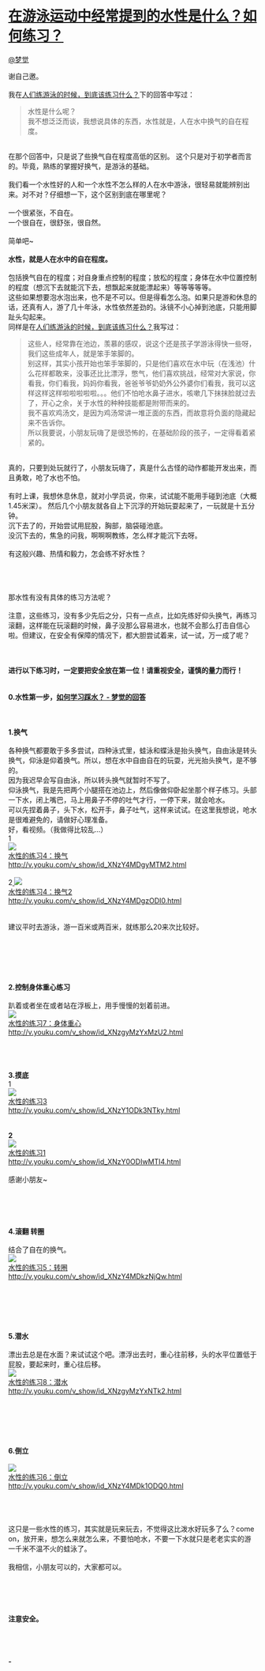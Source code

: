 
#  [在游泳运动中经常提到的水性是什么？如何练习？](https://zhihu.com/questions/24498387)



[@梦觉](https://zhihu.com/people/e4132002c4f9f6b623af37764e5f36d9)

谢自己邀。 <br><br> 我在<a href="http://www.zhihu.com/question/24142521" class="internal">人们练游泳的时候，到底该练习什么？</a>下的回答中写过：
<blockquote>
 水性是什么呢？
 <br>我不想泛泛而谈，我想说具体的东西，水性就是，人在水中换气的自在程度。</blockquote><br>在那个回答中，只是说了些换气自在程度高低的区别。 这个只是对于初学者而言的。毕竟，熟练的掌握好换气，是游泳的基础。 <br><br>我们看一个水性好的人和一个水性不怎么样的人在水中游泳，很轻易就能辨别出来。对不对？仔细想一下，这个区别到底在哪里呢？ <br><br>一个很紧张，不自在。 <br>一个很自在，很舒张，很自然。 <br><br>简单吧~<br><br><b>水性，就是人在水中的自在程度。 </b><br><br>包括换气自在的程度；对自身重点控制的程度；放松的程度；身体在水中位置控制的程度（想沉下去就能沉下去，想飘起来就能漂起来）等等等等等。 
<br>这些如果想要泡水泡出来，也不是不可以。但是得看怎么泡。如果只是游和休息的话，还真有人，游了几十年泳，水性依然差劲的。泳镜不小心掉到池底，只能用脚趾头勾起来。<br>同样是在<a href="http://www.zhihu.com/question/24142521" class="internal">人们练游泳的时候，到底该练习什么？</a>我写过：
<blockquote>
 这些人，经常靠在池边，羡慕的感叹，说这个还是孩子学游泳得快一些呀，我们这些成年人，就是笨手笨脚的。
 <br>别这样，其实小孩开始也笨手笨脚的，只是他们喜欢在水中玩（在浅池）什么花样都敢来，没事还比比漂浮，憋气，他们喜欢挑战，经常对大家说，你看我，你们看我，妈妈你看我，爸爸爷爷奶奶外公外婆你们看我，我可以这样这样这样啦啦啦啦啦。。。他们不怕呛水鼻子进水，咳嗽几下抹抹脸就过去了，开心之余，关于水性的种种技能都是附带而来的。
 <br>我不喜欢鸡汤文，是因为鸡汤常讲一堆正面的东西，而故意将负面的隐藏起来不告诉你。
 <br>所以我要说，小朋友玩嗨了是很恐怖的，在基础阶段的孩子，一定得看着紧紧的。</blockquote><br>真的，只要到处玩就行了，小朋友玩嗨了，真是什么古怪的动作都能开发出来，而且勇敢，呛了水也不怕。 <br><br>有时上课，我想休息休息，就对小学员说，你来，试试能不能用手碰到池底（大概1.45米深）。
然后几个小朋友就各自上下沉浮的开始玩耍起来了，一玩就是十五分钟。<br>沉下去了的，开始尝试用屁股，胸部，脑袋碰池底。<br>没沉下去的，焦急的问我，啊啊啊教练，怎么样才能沉下去呀。 
<br><br>有这般兴趣、热情和毅力，怎会练不好水性？<br><br><br><br><br>那水性有没有具体的练习方法呢？<br><br>注意，这些练习，没有多少先后之分，只有一点点，比如先练好仰头换气，再练习滚翻，这样能在玩滚翻的时候，鼻子没那么容易进水，也就不会那么打击自信心啦。但建议，在安全有保障的情况下，都大胆尝试着来，试一试，万一成了呢？<br><br><br><br><b>进行以下练习时，一定要把安全放在第一位！请重视安全，谨慎的量力而行！ </b><br><br><br><b>0.水性第一步，<a href="http://www.zhihu.com/question/20952424/answer/24662616" class="internal">如何学习踩水？ - 梦觉的回答</a></b><br><br><br><b><br>1.换气</b><br><br>各种换气都要敢于多多尝试，四种泳式里，蛙泳和蝶泳是抬头换气，自由泳是转头换气，仰泳是仰着换气。所以，想在水中自由自在的玩耍，光光抬头换气，是不够的。<br>因为我迟早会写自由泳，所以转头换气就暂时不写了。<br>仰泳换气，我是先把两个小腿搭在池边上，然后像做仰卧起坐那个样子练习。头部一下水，闭上嘴巴，马上用鼻子不停的吐气才行，一停下来，就会呛水。<br>可以先捏着鼻子，头下水，松开手，鼻子吐气，这样来试试。在这里我想说，呛水是很难避免的，请做好心理准备。<br>好，看视频。（我做得比较乱...）<br>1<br><a class="video-box-botton" href="http://v.youku.com/v_show/id_XNzY4MDgyMTM2.html" target="_blank">              <img class="thumbnail" src="http://g3.ykimg.com/0100641F4654054D02D85700F9855431479C27-84B2-9E5A-23A1-0C87128B839A"><div class="content">                <div class="title">水性的练习4：换气<span class="z-ico-extern-gray"></span><span class="z-ico-extern-blue"></span></div>                <div class="url"><span class="z-ico-video"></span>http://v.youku.com/v_show/id_XNzY4MDgyMTM2.html</div>              </div>            </a><br>2<a class="video-box-botton" href="http://v.youku.com/v_show/id_XNzY4MDgzODI0.html" target="_blank">              <img class="thumbnail" src="http://g4.ykimg.com/0100641F46540465AB7E9000F985545D38F600-681B-C44A-14BD-E4EB2CC3297E"><div class="content">                <div class="title">水性的练习4：换气2<span class="z-ico-extern-gray"></span><span class="z-ico-extern-blue"></span></div>                <div class="url"><span class="z-ico-video"></span>http://v.youku.com/v_show/id_XNzY4MDgzODI0.html</div>              </div>            </a><br><br>建议平时去游泳，游一百米或两百米，就练那么20来次比较好。<br><br><br><br><br><br><br><b>2.控制身体重心练习 </b><br><br>趴着或者坐在或者站在浮板上，用手慢慢的划着前进。<br><a class="video-box-botton" href="http://v.youku.com/v_show/id_XNzgyMzYxMzU2.html" target="_blank">              <img class="thumbnail" src="http://g1.ykimg.com/0100641F465415F6B07BFD00F985548F6D56C2-571E-6C00-C297-A3CDAA650D8F"><div class="content">                <div class="title">水性的练习7：身体重心<span class="z-ico-extern-gray"></span><span class="z-ico-extern-blue"></span></div>                <div class="url"><span class="z-ico-video"></span>http://v.youku.com/v_show/id_XNzgyMzYxMzU2.html</div>              </div>            </a><br><br><br><br><b>3.摸底</b><br>1<br><a class="video-box-botton" href="http://v.youku.com/v_show/id_XNzY1ODk3NTky.html" target="_blank">              <img class="thumbnail" src="http://g4.ykimg.com/0100641F4654032B37A03C00F98554ADB03942-18EE-3E6E-F609-7706DB02CF82"><div class="content">                <div class="title">水性的练习3<span class="z-ico-extern-gray"></span><span class="z-ico-extern-blue"></span></div>                <div class="url"><span class="z-ico-video"></span>http://v.youku.com/v_show/id_XNzY1ODk3NTky.html</div>              </div>            </a><br><br><b>2</b><br><a class="video-box-botton" href="http://v.youku.com/v_show/id_XNzY0ODIwMTI4.html" target="_blank">              <img class="thumbnail" src="http://g2.ykimg.com/0100641F4654033FE907F200F985544A239B97-6C73-D282-121D-B0FB030E3EA0"><div class="content">                <div class="title">水性的练习1<span class="z-ico-extern-gray"></span><span class="z-ico-extern-blue"></span></div>                <div class="url"><span class="z-ico-video"></span>http://v.youku.com/v_show/id_XNzY0ODIwMTI4.html</div>              </div>            </a><br>感谢小朋友~ <br><br><br><br><br><b><br>4.滚翻 转圈</b><br><br>结合了自在的换气。<br><a class="video-box-botton" href="http://v.youku.com/v_show/id_XNzY4MDkzNjQw.html" target="_blank">              <img class="thumbnail" src="http://g3.ykimg.com/0100641F46540547B6665E00F985542F336E11-53FE-CCDE-1B5A-C8C729228064"><div class="content">                <div class="title">水性的练习5：转圈<span class="z-ico-extern-gray"></span><span class="z-ico-extern-blue"></span></div>                <div class="url"><span class="z-ico-video"></span>http://v.youku.com/v_show/id_XNzY4MDkzNjQw.html</div>              </div>            </a><br><br><br><br><br><br><b>5.潜水 </b><br><br>漂出去总是在水面？来试试这个吧。漂浮出去时，重心往前移，头的水平位置低于屁股，要起来时，重心往后移。<br><a class="video-box-botton" href="http://v.youku.com/v_show/id_XNzgyMzYxNTk2.html" target="_blank">              <img class="thumbnail" src="http://g3.ykimg.com/0100641F465416381A9ABB00F98554E6D12EDC-0D56-0347-01F7-DB3D498C2BAC"><div class="content">                <div class="title">水性的练习8：潜水<span class="z-ico-extern-gray"></span><span class="z-ico-extern-blue"></span></div>                <div class="url"><span class="z-ico-video"></span>http://v.youku.com/v_show/id_XNzgyMzYxNTk2.html</div>              </div>            </a><br><br><br><br><br><br><b>6.倒立 </b><br><br><a class="video-box-botton" href="http://v.youku.com/v_show/id_XNzY4MDk1ODQ0.html" target="_blank">              <img class="thumbnail" src="http://g4.ykimg.com/0100641F4654048B0B7CDD00F98554E0BFF449-A7DB-930D-635A-7A002AEC4C47"><div class="content">                <div class="title">水性的练习6：倒立<span class="z-ico-extern-gray"></span><span class="z-ico-extern-blue"></span></div>                <div class="url"><span class="z-ico-video"></span>http://v.youku.com/v_show/id_XNzY4MDk1ODQ0.html</div>              </div>            </a><br><br><br><br>这只是一些水性的练习，其实就是玩来玩去，不觉得这比泼水好玩多了么？come on，放开来，想怎么来就怎么来，不要怕呛水，不要一下水就只是老老实实的游一千米不温不火的蛙泳了。<br><br>我相信，小朋友可以的，大家都可以。<br><br><br><br><br><br><b>注意安全。</b><br><br><br><br><br><b>-</b>
